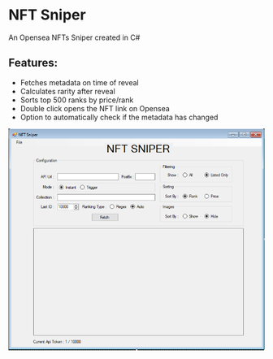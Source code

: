 # NFT Sniper
An Opensea NFTs Sniper created in C#

## **Features**:
- Fetches metadata on time of reveal
- Calculates rarity after reveal
- Sorts top 500 ranks by price/rank
- Double click opens the NFT link on Opensea
- Option to automatically check if the metadata has changed

![Design preview for the Manager](./design/desktop-preview.png)

